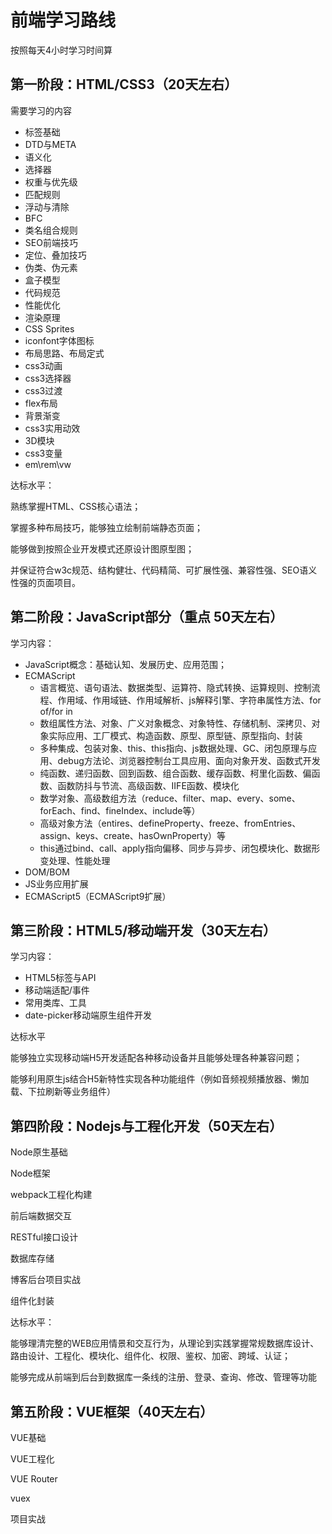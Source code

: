 # 前端学习路线

按照每天4小时学习时间算

## 第一阶段：HTML/CSS3（20天左右）

需要学习的内容

- 标签基础
- DTD与META
- 语义化
- 选择器
- 权重与优先级
- 匹配规则
- 浮动与清除
- BFC
- 类名组合规则
- SEO前端技巧
- 定位、叠加技巧
- 伪类、伪元素
- 盒子模型
- 代码规范
- 性能优化
- 渲染原理
- CSS Sprites
- iconfont字体图标
- 布局思路、布局定式
- css3动画
- css3选择器
- css3过渡
- flex布局
- 背景渐变
- css3实用动效
- 3D模块
- css3变量
- em\rem\vw

达标水平：

熟练掌握HTML、CSS核心语法；

掌握多种布局技巧，能够独立绘制前端静态页面；

能够做到按照企业开发模式还原设计图原型图；

并保证符合w3c规范、结构健壮、代码精简、可扩展性强、兼容性强、SEO语义性强的页面项目。



## 第二阶段：JavaScript部分（重点 50天左右）

学习内容：

- JavaScript概念：基础认知、发展历史、应用范围；
- ECMAScript
  - 语言概览、语句语法、数据类型、运算符、隐式转换、运算规则、控制流程、作用域、作用域链、作用域解析、js解释引擎、字符串属性方法、for of/for in
  - 数组属性方法、对象、广义对象概念、对象特性、存储机制、深拷贝、对象实际应用、工厂模式、构造函数、原型、原型链、原型指向、封装
  - 多种集成、包装对象、this、this指向、js数据处理、GC、闭包原理与应用、debug方法论、浏览器控制台工具应用、面向对象开发、函数式开发
  - 纯函数、递归函数、回到函数、组合函数、缓存函数、柯里化函数、偏函数、函数防抖与节流、高级函数、IIFE函数、模块化
  - 数学对象、高级数组方法（reduce、filter、map、every、some、forEach、find、fineIndex、include等）
  - 高级对象方法（entires、defineProperty、freeze、fromEntries、assign、keys、create、hasOwnProperty）等
  - this通过bind、call、apply指向偏移、同步与异步、闭包模块化、数据形变处理、性能处理
- DOM/BOM
- JS业务应用扩展
- ECMAScript5（ECMAScript9扩展）



## 第三阶段：HTML5/移动端开发（30天左右）

学习内容：

- HTML5标签与API
- 移动端适配/事件
- 常用类库、工具
- date-picker移动端原生组件开发

达标水平

能够独立实现移动端H5开发适配各种移动设备并且能够处理各种兼容问题；

能够利用原生js结合H5新特性实现各种功能组件（例如音频视频播放器、懒加载、下拉刷新等业务组件）



## 第四阶段：Nodejs与工程化开发（50天左右）

Node原生基础

Node框架

webpack工程化构建

前后端数据交互

RESTful接口设计

数据库存储

博客后台项目实战

组件化封装



达标水平：

能够理清完整的WEB应用情景和交互行为，从理论到实践掌握常规数据库设计、路由设计、工程化、模块化、组件化、权限、鉴权、加密、跨域、认证；

能够完成从前端到后台到数据库一条线的注册、登录、查询、修改、管理等功能



## 第五阶段：VUE框架（40天左右）

VUE基础

VUE工程化

VUE Router

vuex

项目实战

